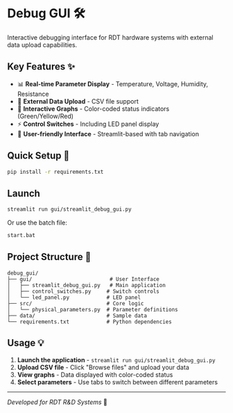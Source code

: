 # Debug GUI 🛠️

Interactive debugging interface for RDT hardware systems with external data upload capabilities.

## Key Features ✨

- 📊 **Real-time Parameter Display** - Temperature, Voltage, Humidity, Resistance
- 📁 **External Data Upload** - CSV file support
- 🎨 **Interactive Graphs** - Color-coded status indicators (Green/Yellow/Red)
- ⚡ **Control Switches** - Including LED panel display
- 📱 **User-friendly Interface** - Streamlit-based with tab navigation

## Quick Setup 🚀

```bash
pip install -r requirements.txt
```

## Launch 

```bash
streamlit run gui/streamlit_debug_gui.py
```

Or use the batch file:
```bash
start.bat
```

## Project Structure 📁

```
debug_gui/
├── gui/                         # User Interface
│   ├── streamlit_debug_gui.py   # Main application
│   ├── control_switches.py     # Switch controls
│   └── led_panel.py            # LED panel
├── src/                        # Core logic
│   └── physical_parameters.py  # Parameter definitions
├── data/                       # Sample data
└── requirements.txt            # Python dependencies
```

## Usage 💡

1. **Launch the application** - `streamlit run gui/streamlit_debug_gui.py`
2. **Upload CSV file** - Click "Browse files" and upload your data
3. **View graphs** - Data displayed with color-coded status
4. **Select parameters** - Use tabs to switch between different parameters

---
*Developed for RDT R&D Systems* 🔬